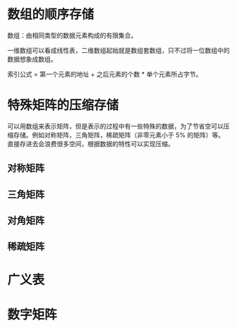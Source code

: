 # 数组的顺序存储
数组：由相同类型的数据元素构成的有限集合。

一维数组可以看成线性表，二维数组起始就是数组套数组，只不过将一位数组中的数据想象成数组。

索引公式 = 第一个元素的地址 + 之后元素的个数 * 单个元素所占字节。

# 特殊矩阵的压缩存储
可以用数组来表示矩阵，但是表示的过程中有一些特殊的数据，为了节省空可以压缩存储。例如对称矩阵，三角矩阵，稀疏矩阵（非零元素小于 5% 的矩阵）等。直接存进去会浪费很多空间，根据数据的特性可以实现压缩。
## 对称矩阵
## 三角矩阵
## 对角矩阵
## 稀疏矩阵
# 广义表

# 数字矩阵

